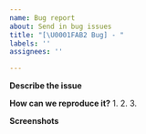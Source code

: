 ```yaml
---
name: Bug report
about: Send in bug issues
title: "[\U0001FAB2 Bug] - "
labels: ''
assignees: ''

---
```


**Describe the issue**


**How can we reproduce it?**
1.
2.
3.


**Screenshots**
